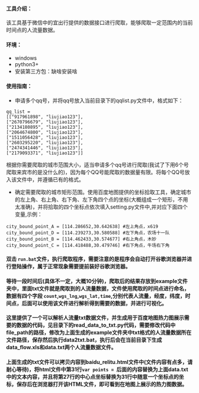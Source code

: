 #### 工具介绍：
该工具基于微信中的宜出行提供的数据接口进行爬取，能够爬取一定范围内的当前时间点的人流量数据。

#### 环境：
- windows
- python3+
- 安装第三方包：缺啥安装啥

#### 使用指南：
- 申请多个qq号，并将qq号放入当前目录下的qqlist.py文件中，格式如下：
```
qq_list = 
[["917961898", "liujiao123"],
["2670796679", "liujiao123"],
["2134180895", "liujiao123"],
["2064674800", "liujiao123"],
["1511056428", "liujiao123"],
["2603295220", "liujiao123"],
["2474341446", "liujiao123"],
["2179093371", "liujiao123"]]
```
根据你需要爬取的城市范围大小，适当申请多个qq号进行爬取(我试了下用6个号爬取来宾市的是没什么的)，因为每个QQ号能爬取的数据量有限。将每个QQ号放入该文件中，并遵循已有的格式。
- 确定需要爬取的城市矩形范围。使用百度地图提供的坐标拾取工具，确定城市的左上角、右上角、右下角、左下角四个点的坐标(大概组成一个矩形，不用太准确)，并将拾取的四个坐标点依次填入setting.py文件中,并对应下面四个变量,示例：
```
city_bound_point_A = [114.286652,30.642638] #左上角点，x619
city_bound_point_D = [114.239273,30.580588] #左下角点，农场十一队
city_bound_point_B = [114.462433,30.574677] #右上角点，木妙
city_bound_point_C = [114.418488,30.479746] #右下角点，牛场右下角
```
#### 双击 `run.bat`文件，执行爬取程序，需要注意的是程序会自动打开谷歌浏览器并进行登陆操作，属于正常现象需要提前装好谷歌浏览器。
#### 等待一段时间后(具体不一定，大概10分钟)，爬取后的结果存放到example文件夹中，里面txt文件就是爬取到的人流量数据，文件使用爬取的时间点进行命名，数据有四个字段 `count`,`wgs_lng`,`wgs_lat,time`,分别代表人流量，经度，纬度，时间点，后面可以使用该文件进行解析得到需要的数据，并进行可视化。

####  这里提供了一个可以解析人流量txt数据文件，并生成用于百度地图热力图展示需要的数据的代码，见目录下的read_data_to_txt.py代码，需要修改代码中file_path的路径，修改为上面生成的example文件夹中txt格式的人流量数据所在文件路径，保存然后执行data2txt.bat，执行后会在当前目录下生成data_flow.xls和data.txt两个人流量数据文件。
#### 上面生成的txt文件可以拷贝内容到baidu_relitu.html文件中(文件内容有点多，请耐心等待)，将html文件中第31行`var points = `后面的内容替换为上面data.txt中的文本内容，并且将第27行的中心点坐标替换为31行中随意一个坐标点的坐标，保存后在浏览器打开该HTML文件，即可看到在地图上展示的热力图数据。
